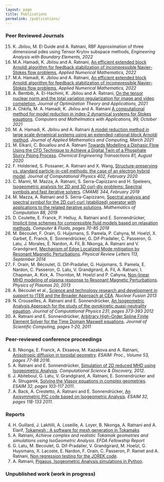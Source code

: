```yaml
---
layout: page
title: Publications 
permalink: /publications/
---
```


### Peer Reviewed Journals


15. K. Jbilou, M. El Guide and A. Ratnani, RBF Approximation of three dimensional pdes using Tensor Krylov subspace methods,  *Engineering Analysis with Boundary Elements, 2022*
15. M.A. Hamadi, K. Jbilou and A. Ratnani, [An efficient extended block Arnoldi algorithm for feedback stabilization of incompressible Navier-Stokes flow problems](https://www.sciencedirect.com/science/article/abs/pii/S0168927422000113), *Applied Numerical Mathematics, 2022*
14. M.A. Hamadi, K. Jbilou and A. Ratnani, [An efficient extended block Arnoldi algorithm for feedback stabilization of incompressible Navier-Stokes flow problems](https://www.sciencedirect.com/science/article/abs/pii/S0168927422000113), *Applied Numerical Mathematics, 2022*
13. A. Bentbib, A. El-Hachimi, K. Jbilou and A. Ratnani, [On the tensor nuclear norm and the total variation regularization for image and video completion](https://link.springer.com/article/10.1007%2Fs10957-021-01947-3), *Journal of Optimization Theory and Applications, 2021*
12. A. Chkifa, M. A. Hamadi, K. Jbilou and A. Ratnani [A computational method for model reduction in index-2 dynamical systems for Stokes equations](https://www.sciencedirect.com/science/article/pii/S0898122121002935). *Computers and Mathelmatics with Applications, 99, October 2021*
11. M. A. Hamadi, K. Jbilou and A. Ratnani [A model reduction method in large scale dynamical systems using an extended-rational block Arnoldi method](https://link.springer.com/article/10.1007/s12190-021-01521-0). *Journal of Applied Mathematics and Computing, March 2021*
10. M. Elkarii, C. Bouallou and A. Ratnani [Towards Modelling a Diphasic Flow Using the CFD Technique to Achieve a Digital Twin of a Phosphate Slurry Piping Process](https://www.cetjournal.it/index.php/cet/article/view/CET2081127). *Chemical Engineering Transactions 81, August 2020*
9. F. Holderied, S. Possaner, A. Ratnani and X. Wang, [Structure-preserving vs. standard particle-in-cell methods: the case of an electron hybrid model](http://www.sciencedirect.com/science/article/pii/S0021999119308137). *Journal of Computational Physics 402, February 2020*
8. C. Manni, M. Mazza, A. Ratnani, S. Serra-Capizzano and H. Speleers, [Isogeometric analysis for 2D and 3D curl-div problems: Spectral symbols and fast iterative solvers](http://www.sciencedirect.com/science/article/pii/S0045782518305048). *CMAME 344, February 2019*
7. M. Mazza, A. Ratnani and S. Serra-Capizzano, [Spectral analysis and spectral symbol for the 2D curl-curl (stabilized) operator with applications to the related iterative solutions](https://www.ams.org/journals/mcom/2019-88-317/S0025-5718-2018-03366-X/home.html). *Mathematics of Computation 88, 2019*
6. D. Coulette, E. Franck, P. Helluy, A. Ratnani and E. Sonnendrücker, [Implicit time schemes for compressible fluid models based on relaxation methods](https://www.sciencedirect.com/science/article/abs/pii/S0045793019301483). *Computer & Fluids, pages 70-85 2019*
5. M. Bécoulet, F. Orain, G. Huijsmans, S. Pamela, P. Cahyna, M. Hoelzl, X. Garbet, E. Franck, E. Sonnendrücker, G. Dif-Pradalier, C. Passeron, G. Latu, J. Morales, E. Nardon, A. Fil, B. Nkonga, A. Ratnani and V. Grandgirard, [Mechanism of Edge Localized Mode mitigation by Resonant Magnetic Perturbations](https://pubmed.ncbi.nlm.nih.gov/25259985/). *Physical Review Letters 113, September 2014*
4. F. Orain, M. Bécoulet, G. Dif-Pradalier, G. Huijsmans, S. Pamela, E. Nardon, C. Passeron, G. Latu, V. Grandgirard, A. Fil, A. Ratnani, I. Chapman, A. Kirk, A. Thornton, M. Hoelzl and P. Cahyna, [Non-linear MHD modeling of plasma response to Resonant Magnetic Perturbations](https://aip.scitation.org/doi/abs/10.1063/1.4824820?journalCode=php). *Physics of Plasmas 20, 2013*
3. A. Bécoulet et al., [Science and technology research and development in support to ITER and the Broader Approach at CEA](https://iopscience.iop.org/article/10.1088/0029-5515/53/10/104023). *Nuclear Fusion 2013*
2. N. Crouseilles, A. Ratnani and E. Sonnendrücker, [An Isogeometric Analysis Approach for the study of the gyrokinetic quasi-neutrality equation](http://www.sciencedirect.com/science/article/pii/S0021999111005225). *Journal of Computational Physics 231, pages 373-393 2012*
1. A. Ratnani and E. Sonnendrücker, [Arbitrary High-Order Spline Finite Element Solver for the Time Domain Maxwell equations](https://link.springer.com/article/10.1007/s10915-011-9500-8). *Journal of Scientific Computing, pages 1-20, 2011*

### Peer-reviewed conference proceedings
4. B. Nkonga, E. Franck, A. Eksaeva, M. Kazakova and A. Ratnani, [Anisotropic diffusion in toroidal geometry](https://www.esaim-proc.org/articles/proc/pdf/2016/01/proc165306.pdf). *ESAIM: Proc., Volume 53, pages 77-98 2016*.
3. A. Ratnani and E. Sonnendrücker, [Simulation of 2D reduced MHD using Isogeometric Analysis](https://iopscience.iop.org/article/10.1088/1749-4699/5/1/014007). *Computational Science & Discovery, 2012*.
2. J. Abiteboul, G. Latu, V. Grandgirard, A. Ratnani, E. Sonnendrücker and A. Strugarek, [Solving the Vlasov equations in complex geometries](https://www.esaim-proc.org/articles/proc/abs/2011/02/proc113208/proc113208.html). *ESAIM 32, pages 103-117 2011*.
1. A. Back, A. Crestetto, A. Ratnani and E. Sonnendrücker, [An Axisymmetric PIC code based on Isogeometric Analysis](https://www.esaim-proc.org/articles/proc/abs/2011/02/proc113209/proc113209.html). *ESAIM 32, pages 118-133 2011*.

### Reports
4. H. Guillard, J. Lakhlili, A. Loseille, A. Loyer, B. Nkonga, A. Ratnani and A. Elarif, [Tokamesh : A software for mesh generation in Tokamaks](https://hal.inria.fr/hal-01948060/document)
3. A. Ratnani, *Achieve complex and realistic Tokamak geometries and simulations using IsoGeometric Analysis*. *EFDA Fellowship Report*
2. G. Latu, M. Becoulet, G. Dif-Pradalier, V. Grandgirard, M. Hoelzl, G. Huysmans, X. Lacoste, E. Nardon, F. Orain, C. Passeron, P. Ramet and A. Ratnani, [Non regression testing for the JOREK code](http://hal.inria.fr/hal-00752270/). 
1. A. Ratnani, [Pigasus, Isogeometric Analysis simulations in Python](http://hal.inria.fr/hal-00769225).

### Unpublished work (work in progress)
